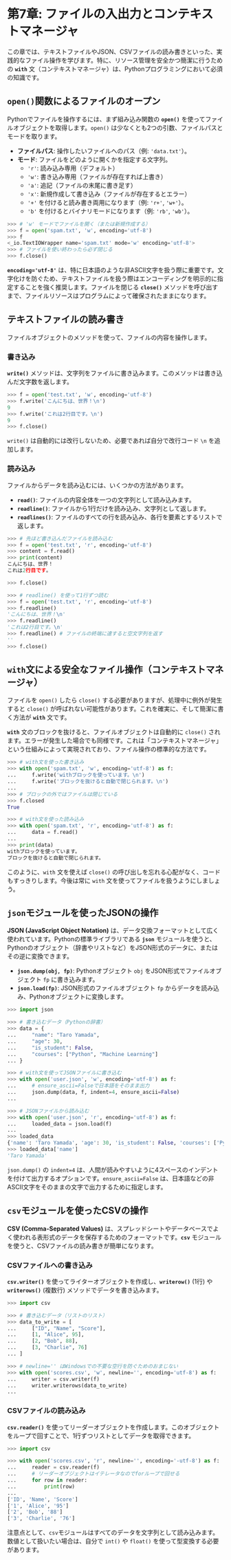 # 第7章: ファイルの入出力とコンテキストマネージャ

この章では、テキストファイルやJSON、CSVファイルの読み書きといった、実践的なファイル操作を学びます。特に、リソース管理を安全かつ簡潔に行うための **`with`** 文（コンテキストマネージャ）は、Pythonプログラミングにおいて必須の知識です。

## `open()`関数によるファイルのオープン

Pythonでファイルを操作するには、まず組み込み関数の **`open()`** を使ってファイルオブジェクトを取得します。`open()` は少なくとも2つの引数、ファイルパスとモードを取ります。

  * **ファイルパス**: 操作したいファイルへのパス（例: `'data.txt'`）。
  * **モード**: ファイルをどのように開くかを指定する文字列。
      * `'r'`: 読み込み専用（デフォルト）
      * `'w'`: 書き込み専用（ファイルが存在すれば上書き）
      * `'a'`: 追記（ファイルの末尾に書き足す）
      * `'x'`: 新規作成して書き込み（ファイルが存在するとエラー）
      * `'+'` を付けると読み書き両用になります（例: `'r+'`, `'w+'`）。
      * `'b'` を付けるとバイナリモードになります（例: `'rb'`, `'wb'`）。

<!-- end list -->

```python
>>> # 'w' モードでファイルを開く（または新規作成する）
>>> f = open('spam.txt', 'w', encoding='utf-8')
>>> f
<_io.TextIOWrapper name='spam.txt' mode='w' encoding='utf-8'>
>>> # ファイルを使い終わったら必ず閉じる
>>> f.close()
```

**`encoding='utf-8'`** は、特に日本語のような非ASCII文字を扱う際に重要です。文字化けを防ぐため、テキストファイルを扱う際はエンコーディングを明示的に指定することを強く推奨します。ファイルを閉じる **`close()`** メソッドを呼び出すまで、ファイルリソースはプログラムによって確保されたままになります。


## テキストファイルの読み書き

ファイルオブジェクトのメソッドを使って、ファイルの内容を操作します。

### 書き込み

**`write()`** メソッドは、文字列をファイルに書き込みます。このメソッドは書き込んだ文字数を返します。

```python
>>> f = open('test.txt', 'w', encoding='utf-8')
>>> f.write('こんにちは、世界！\n')
9
>>> f.write('これは2行目です。\n')
9
>>> f.close()
```

`write()` は自動的には改行しないため、必要であれば自分で改行コード `\n` を追加します。

### 読み込み

ファイルからデータを読み込むには、いくつかの方法があります。

  * **`read()`**: ファイルの内容全体を一つの文字列として読み込みます。
  * **`readline()`**: ファイルから1行だけを読み込み、文字列として返します。
  * **`readlines()`**: ファイルのすべての行を読み込み、各行を要素とするリストで返します。

<!-- end list -->

```python
>>> # 先ほど書き込んだファイルを読み込む
>>> f = open('test.txt', 'r', encoding='utf-8')
>>> content = f.read()
>>> print(content)
こんにちは、世界！
これは2行目です。

>>> f.close()

>>> # readline() を使って1行ずつ読む
>>> f = open('test.txt', 'r', encoding='utf-8')
>>> f.readline()
'こんにちは、世界！\n'
>>> f.readline()
'これは2行目です。\n'
>>> f.readline() # ファイルの終端に達すると空文字列を返す
''
>>> f.close()
```


## `with`文による安全なファイル操作（コンテキストマネージャ）

ファイルを `open()` したら `close()` する必要がありますが、処理中に例外が発生すると `close()` が呼ばれない可能性があります。これを確実に、そして簡潔に書く方法が **`with`** 文です。

**`with`** 文のブロックを抜けると、ファイルオブジェクトは自動的に `close()` されます。エラーが発生した場合でも同様です。これは「コンテキストマネージャ」という仕組みによって実現されており、ファイル操作の標準的な方法です。

```python
>>> # with文を使った書き込み
>>> with open('spam.txt', 'w', encoding='utf-8') as f:
...     f.write('withブロックを使っています。\n')
...     f.write('ブロックを抜けると自動で閉じられます。\n')
... 
>>> # ブロックの外ではファイルは閉じている
>>> f.closed
True

>>> # with文を使った読み込み
>>> with open('spam.txt', 'r', encoding='utf-8') as f:
...     data = f.read()
... 
>>> print(data)
withブロックを使っています。
ブロックを抜けると自動で閉じられます。

```

このように、`with` 文を使えば `close()` の呼び出しを忘れる心配がなく、コードもすっきりします。今後は常に `with` 文を使ってファイルを扱うようにしましょう。


## `json`モジュールを使ったJSONの操作

**JSON (JavaScript Object Notation)** は、データ交換フォーマットとして広く使われています。Pythonの標準ライブラリである **`json`** モジュールを使うと、Pythonのオブジェクト（辞書やリストなど）をJSON形式のデータに、またはその逆に変換できます。

  * **`json.dump(obj, fp)`**: Pythonオブジェクト `obj` をJSON形式でファイルオブジェクト `fp` に書き込みます。
  * **`json.load(fp)`**: JSON形式のファイルオブジェクト `fp` からデータを読み込み、Pythonオブジェクトに変換します。

<!-- end list -->

```python
>>> import json

>>> # 書き込むデータ（Pythonの辞書）
>>> data = {
...     "name": "Taro Yamada",
...     "age": 30,
...     "is_student": False,
...     "courses": ["Python", "Machine Learning"]
... }

>>> # with文を使ってJSONファイルに書き込む
>>> with open('user.json', 'w', encoding='utf-8') as f:
...     # ensure_ascii=Falseで日本語をそのまま出力
...     json.dump(data, f, indent=4, ensure_ascii=False)
... 

>>> # JSONファイルから読み込む
>>> with open('user.json', 'r', encoding='utf-8') as f:
...     loaded_data = json.load(f)
... 
>>> loaded_data
{'name': 'Taro Yamada', 'age': 30, 'is_student': False, 'courses': ['Python', 'Machine Learning']}
>>> loaded_data['name']
'Taro Yamada'
```

`json.dump()` の `indent=4` は、人間が読みやすいように4スペースのインデントを付けて出力するオプションです。`ensure_ascii=False` は、日本語などの非ASCII文字をそのままの文字で出力するために指定します。


## `csv`モジュールを使ったCSVの操作

**CSV (Comma-Separated Values)** は、スプレッドシートやデータベースでよく使われる表形式のデータを保存するためのフォーマットです。**`csv`** モジュールを使うと、CSVファイルの読み書きが簡単になります。

### CSVファイルへの書き込み

**`csv.writer()`** を使ってライターオブジェクトを作成し、**`writerow()`** (1行) や **`writerows()`** (複数行) メソッドでデータを書き込みます。

```python
>>> import csv

>>> # 書き込むデータ（リストのリスト）
>>> data_to_write = [
...     ["ID", "Name", "Score"],
...     [1, "Alice", 95],
...     [2, "Bob", 88],
...     [3, "Charlie", 76]
... ]

>>> # newline='' はWindowsでの不要な空行を防ぐためのおまじない
>>> with open('scores.csv', 'w', newline='', encoding='utf-8') as f:
...     writer = csv.writer(f)
...     writer.writerows(data_to_write)
... 
```

### CSVファイルの読み込み

**`csv.reader()`** を使ってリーダーオブジェクトを作成します。このオブジェクトをループで回すことで、1行ずつリストとしてデータを取得できます。

```python
>>> import csv

>>> with open('scores.csv', 'r', newline='', encoding='-utf-8') as f:
...     reader = csv.reader(f)
...     # リーダーオブジェクトはイテレータなのでforループで回せる
...     for row in reader:
...         print(row)
... 
['ID', 'Name', 'Score']
['1', 'Alice', '95']
['2', 'Bob', '88']
['3', 'Charlie', '76']
```

注意点として、`csv`モジュールはすべてのデータを文字列として読み込みます。数値として扱いたい場合は、自分で `int()` や `float()` を使って型変換する必要があります。